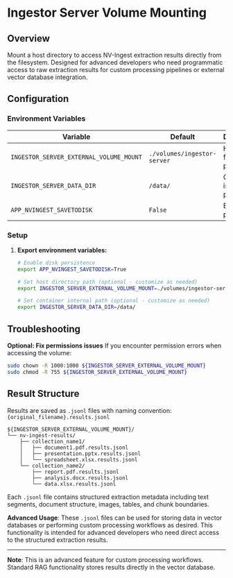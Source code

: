 # Ingestor Server Volume Mounting

## Overview

Mount a host directory to access NV-Ingest extraction results directly from the filesystem. Designed for advanced developers who need programmatic access to raw extraction results for custom processing pipelines or external vector database integration.

## Configuration

### Environment Variables

| Variable | Default | Description |
|----------|---------|-------------|
| `INGESTOR_SERVER_EXTERNAL_VOLUME_MOUNT` | `./volumes/ingestor-server` | Host filesystem path |
| `INGESTOR_SERVER_DATA_DIR` | `/data/` | Container internal path |
| `APP_NVINGEST_SAVETODISK` | `False` | Enable disk persistence |

### Setup

1. **Export environment variables:**
   ```bash
   # Enable disk persistence
   export APP_NVINGEST_SAVETODISK=True
   
   # Set host directory path (optional - customize as needed)
   export INGESTOR_SERVER_EXTERNAL_VOLUME_MOUNT=./volumes/ingestor-server
   
   # Set container internal path (optional - customize as needed)
   export INGESTOR_SERVER_DATA_DIR=/data/
   ```

## Troubleshooting

**Optional: Fix permissions issues**
If you encounter permission errors when accessing the volume:
```bash
sudo chown -R 1000:1000 ${INGESTOR_SERVER_EXTERNAL_VOLUME_MOUNT}
sudo chmod -R 755 ${INGESTOR_SERVER_EXTERNAL_VOLUME_MOUNT}
```

## Result Structure

Results are saved as `.jsonl` files with naming convention: `{original_filename}.results.jsonl`

```
${INGESTOR_SERVER_EXTERNAL_VOLUME_MOUNT}/
└── nv-ingest-results/
    ├── collection_name1/
    │   ├── document1.pdf.results.jsonl
    │   ├── presentation.pptx.results.jsonl
    │   └── spreadsheet.xlsx.results.jsonl
    └── collection_name2/
        ├── report.pdf.results.jsonl
        ├── analysis.docx.results.jsonl
        └── data.xlsx.results.jsonl
```

Each `.jsonl` file contains structured extraction metadata including text segments, document structure, images, tables, and chunk boundaries.

**Advanced Usage**: These `.jsonl` files can be used for storing data in vector databases or performing custom processing workflows as desired. This functionality is intended for advanced developers who need direct access to the structured extraction results.

---

**Note**: This is an advanced feature for custom processing workflows. Standard RAG functionality stores results directly in the vector database.